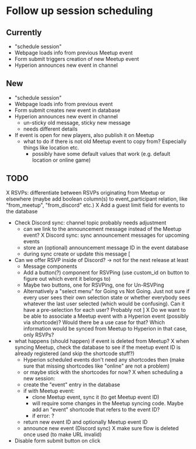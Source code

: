 # Follow up session scheduling

## Currently

- "schedule session"
- Webpage loads info from previous Meetup event
- Form submit triggers creation of new Meetup event
- Hyperion announces new event in channel

## New

- "schedule session"
- Webpage loads info from previous event
- Form submit creates new event in database
- Hyperion announces new event in channel
    - un-sticky old message, sticky new message
    - needs different details
- If event is open for new players, also publish it on Meetup
    - what to do if there is not old Meetup event to copy from? Especially things like location etc.
        - possibly have some default values that work (e.g. default location or online game)

## TODO

X RSVPs: differentiate between RSVPs originating from Meetup or elsewhere (maybe add boolean column(s) to event_participant relation, like "from_meetup", "from_discord" etc.)
X Add a guest limit field for events to the database
- Check Discord sync: channel topic probably needs adjustment
    - can we link to the announcement message instead of the Meetup event?
X Discord sync: sync announcement messages for upcoming events
    - store an (optional) announcement message ID in the event database
    - during sync create or update this message
[
- Can we offer RSVP inside of Discord? -> not for the next release at least
    - Message components
    - Add a button(?) component for RSVPing (use custom_id on button to figure out which event it belongs to)
    - Maybe two buttons, one for RSVPing, one for Un-RSVPing
    - Alternatively a "select menu" for Going vs Not Going. Just not sure if every user sees their own selection state or whether everybody sees whatever the last user selected (which would be confusing). Can it have a pre-selection for each user? Probably not
]
X Do we want to be able to associate a Meetup event with a Hyperion event (possibly via shortcode)? Would there be a use case for that? Which information would be synced from Meetup to Hyperion in that case, only RSVPs?
- what happens (should happen) if event is deleted from Meetup?
X when syncing Meetup, check the database to see if the meetup event ID is already registered (and skip the shortcode stuff?)
    - Hyperion scheduled events don't need any shortcodes then (make sure that missing shortcodes like "online" are not a problem)
    - or maybe stick with the shortcodes for now?
X when scheduling a new session:
    - create the "event" entry in the database
    - if with Meetup event:
        - clone Meetup event, sync it (to get Meetup event ID)
        - will require some changes in the Meetup syncing code. Maybe add an "event" shortcode that refers to the event ID?
        - if error: ?
    - return new event ID and optionally Meetup event ID
    - announce new event (Discord sync)
X make sure flow is deleted once used (to make URL invalid)
- Disable form submit button on click
